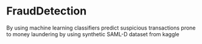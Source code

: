 # FraudDetection
By using machine learning classifiers predict suspicious transactions prone to money laundering by using synthetic SAML-D dataset from kaggle
